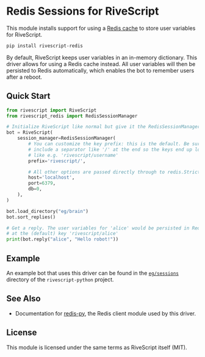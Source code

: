 # Redis Sessions for RiveScript

This module installs support for using a [Redis cache](https://redis.io/) to
store user variables for RiveScript.

```bash
pip install rivescript-redis
```

By default, RiveScript keeps user variables in an in-memory dictionary. This
driver allows for using a Redis cache instead. All user variables will then be
persisted to Redis automatically, which enables the bot to remember users after
a reboot.

## Quick Start

```python
from rivescript import RiveScript
from rivescript_redis import RedisSessionManager

# Initialize RiveScript like normal but give it the RedisSessionManager.
bot = RiveScript(
    session_manager=RedisSessionManager(
        # You can customize the key prefix: this is the default. Be sure to
        # include a separator like '/' at the end so the keys end up looking
        # like e.g. 'rivescript/username'
        prefix='rivescript/',

        # All other options are passed directly through to redis.StrictRedis()
        host='localhost',
        port=6379,
        db=0,
    ),
)

bot.load_directory("eg/brain")
bot.sort_replies()

# Get a reply. The user variables for 'alice' would be persisted in Redis
# at the (default) key 'rivescript/alice'
print(bot.reply("alice", "Hello robot!"))
```

## Example

An example bot that uses this driver can be found in the
[`eg/sessions`](https://github.com/aichaos/rivescript-python/tree/master/eg/sessions)
directory of the `rivescript-python` project.

## See Also

* Documentation for [redis-py](https://redis-py.readthedocs.io/en/latest/),
  the Redis client module used by this driver.

## License

This module is licensed under the same terms as RiveScript itself (MIT).
